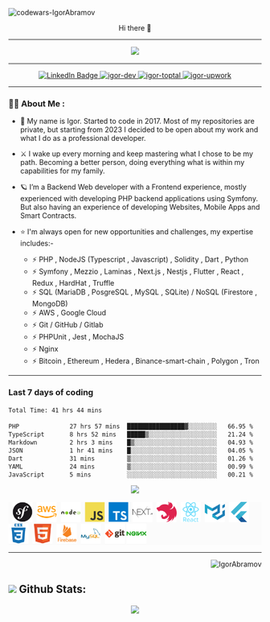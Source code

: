 
<p align="left">
  <img src="https://www.codewars.com/users/IgorAbramov/badges/micro" alt="codewars-IgorAbramov"/>
</p>

<div id="hello" align="center">  
  <text>Hi there 👋</text>
</div>

---

<div id="header" align="center">  
  <img src="https://media.giphy.com/media/a6ppZr7ob8L6w/giphy.gif" width="700px"/>
</div>  

---

<div id="badges" align="center">  
  <a href="https://www.linkedin.com/in/igor-abramov-815484143">
    <img src="https://img.shields.io/badge/LinkedIn-blue?logo=linkedin&logoColor=white&style=for-the-badge" alt="LinkedIn Badge"/>  
  </a> 
  <a href="https://igor-dev.com" target="_blank">
    <img src="https://img.shields.io/badge/Website-f97035?style=for-the-badge&logo=google-chrome&logoColor=white" alt="igor-dev">
  <a/>  
  <a href="https://www.toptal.com/resume/igor-abramov" target="_blank">
    <img src="https://img.shields.io/static/v1?style=for-the-badge&message=Toptal&color=3863A0&logo=Toptal&logoColor=FFFFFF&label=" alt="igor-toptal">
  <a/>
  <a href="https://www.upwork.com/freelancers/~013a41756390b141a8" target="_blank">
    <img src="https://img.shields.io/static/v1?style=for-the-badge&message=Upwork&color=222222&logo=Upwork&logoColor=6FDA44&label=" alt="igor-upwork">
  <a/>
    
    
</div> 

---

### 👨‍💻 About Me :

- 🔭 My name is Igor. Started to code in 2017. Most of my repositories are private, but starting from 2023 I decided to be open about my work and what I do as a professional developer. 

- ⚔️ I wake up every morning and keep mastering what I chose to be my path. Becoming a better person, doing everything what is within my capabilities for my family.

- 🪐 I’m a Backend Web developer with a Frontend experience, mostly experienced with developing PHP backend applications using Symfony. But also having an experience of developing Websites, Mobile Apps and Smart Contracts.

- ⭐️ I'm always open for new opportunities and challenges, my expertise includes:-

  - ⚡ PHP , NodeJS (Typescript , Javascript) , Solidity , Dart , Python
  - ⚡ Symfony , Mezzio , Laminas , Next.js , Nestjs , Flutter , React , Redux , HardHat , Truffle
  - ⚡ SQL (MariaDB , PosgreSQL , MySQL , SQLite) / NoSQL (Firestore , MongoDB)
  - ⚡ AWS , Google Cloud
  - ⚡ Git / GitHub / Gitlab
  - ⚡ PHPUnit , Jest , MochaJS
  - ⚡ Nginx
  - ⚡ Bitcoin , Ethereum , Hedera , Binance-smart-chain , Polygon , Tron

---

### Last 7 days of coding

<!--START_SECTION:waka-->

```text
Total Time: 41 hrs 44 mins

PHP              27 hrs 57 mins  ████████████████▓░░░░░░░░   66.95 %
TypeScript       8 hrs 52 mins   █████▒░░░░░░░░░░░░░░░░░░░   21.24 %
Markdown         2 hrs 3 mins    █▒░░░░░░░░░░░░░░░░░░░░░░░   04.93 %
JSON             1 hr 41 mins    █░░░░░░░░░░░░░░░░░░░░░░░░   04.05 %
Dart             31 mins         ▒░░░░░░░░░░░░░░░░░░░░░░░░   01.26 %
YAML             24 mins         ▒░░░░░░░░░░░░░░░░░░░░░░░░   00.99 %
JavaScript       5 mins          ░░░░░░░░░░░░░░░░░░░░░░░░░   00.21 %
```

<!--END_SECTION:waka-->

<p align="center">
  <img src="https://wakatime.com/badge/user/06eb2ee9-68cc-4dc3-830f-2c06980a625e.svg"/>
</p>

<div style="background-color:rgba(212, 212, 212, 0.0470588);>
  <img src="https://github.com/devicons/devicon/blob/master/icons/php/php-original.svg" title="Php" alt="Php" width="40" height="40"/>&nbsp;
  <img src="https://github.com/devicons/devicon/blob/master/icons/symfony/symfony-original.svg" title="Symfony" alt="Symfony" width="40" 
height="40"/>&nbsp;
  <img src="https://github.com/devicons/devicon/blob/master/icons/amazonwebservices/amazonwebservices-plain-wordmark.svg" title="AWS" alt="AWS" width="40" height="40"/>&nbsp;
  <img src="https://github.com/devicons/devicon/blob/master/icons/nodejs/nodejs-original-wordmark.svg" title="NodeJS" alt="NodeJS" width="40" height="40"/>&nbsp;
  <img src="https://github.com/devicons/devicon/blob/master/icons/javascript/javascript-original.svg" title="JavaScript" alt="JavaScript" width="40" height="40"/>&nbsp;
  <img src="https://github.com/devicons/devicon/blob/master/icons/typescript/typescript-original.svg" title="TypeScript" alt="TypeScript" width="40" height="40"/>&nbsp;
  <img src="https://github.com/devicons/devicon/blob/master/icons/nextjs/nextjs-original-wordmark.svg" title="NextJS" alt="NextJS" width="40" height="40"/>&nbsp;
  <img src="https://github.com/devicons/devicon/blob/master/icons/nestjs/nestjs-plain.svg" title="NestJS" alt="NestJS" width="40" height="40"/>&nbsp;
  <img src="https://github.com/devicons/devicon/blob/master/icons/react/react-original-wordmark.svg" title="React" alt="React" width="40" height="40"/>&nbsp;
  <img src="https://github.com/devicons/devicon/blob/master/icons/materialui/materialui-original.svg" title="Material UI" alt="Material UI" width="40" height="40"/>&nbsp;
  <img src="https://github.com/devicons/devicon/blob/master/icons/flutter/flutter-original.svg" title="Flutter" alt="Flutter" width="40" height="40"/>&nbsp;
  <img src="https://github.com/devicons/devicon/blob/master/icons/css3/css3-plain-wordmark.svg"  title="CSS3" alt="CSS" width="40" height="40"/>&nbsp;
  <img src="https://github.com/devicons/devicon/blob/master/icons/html5/html5-original.svg" title="HTML5" alt="HTML" width="40" height="40"/>&nbsp;
  <img src="https://github.com/devicons/devicon/blob/master/icons/firebase/firebase-plain-wordmark.svg" title="Firebase" alt="Firebase" width="40" height="40"/>&nbsp;
  <img src="https://github.com/devicons/devicon/blob/master/icons/mysql/mysql-original-wordmark.svg" title="MySQL"  alt="MySQL" width="40" height="40"/>&nbsp;
  <img src="https://github.com/devicons/devicon/blob/master/icons/git/git-original-wordmark.svg" title="Git" **alt="Git" width="40" height="40"/>
  <img src="https://github.com/devicons/devicon/blob/master/icons/nginx/nginx-original.svg" title="nginx" **alt="nginx" width="40" height="40"/>
</div>

---

  <p align="right"><img src="https://komarev.com/ghpvc/?username=IgorAbramov&label=Profile%20views&color=0e75b6&style=flat" alt="IgorAbramov"/></p>

## <img src="https://media.giphy.com/media/ZCN6F3FAkwsyOGU2RS/giphy.gif" width="40"> **Github Stats:**

<p align="center">
   <img align="center" src="https://github-readme-streak-stats.herokuapp.com/?user=IgorAbramov&theme=algolia&hide_border=true"/>
</p>
